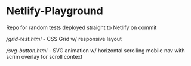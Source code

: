 # Netlify-Playground
Repo for random tests deployed straight to Netlify on commit

*/grid-test.html* - CSS Grid w/ responsive layout

*/svg-button.html* - SVG animation w/ horizontal scrolling mobile nav with scrim overlay for scroll context
